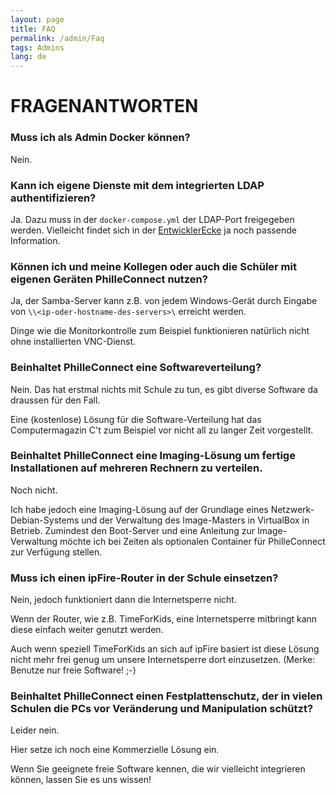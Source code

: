 ```yaml
---
layout: page
title: FAQ
permalink: /admin/Faq
tags: Admins
lang: de
---
```


# **FRAGEN**ANTWORTEN

### Muss ich als Admin Docker können?
Nein.

### Kann ich eigene Dienste mit dem integrierten LDAP authentifizieren?
Ja. Dazu muss in der `docker-compose.yml` der LDAP-Port freigegeben werden. Vielleicht findet sich in der [EntwicklerEcke](/entwickler) ja noch passende Information.

### Können ich und meine Kollegen oder auch die Schüler mit eigenen Geräten PhilleConnect nutzen?

Ja, der Samba-Server kann z.B. von jedem Windows-Gerät durch Eingabe von `\\<ip-oder-hostname-des-servers>\` erreicht werden.

Dinge wie die Monitorkontrolle zum Beispiel funktionieren natürlich nicht ohne installierten VNC-Dienst.

### Beinhaltet PhilleConnect eine Softwareverteilung?
Nein. Das hat erstmal nichts mit Schule zu tun, es gibt diverse Software da draussen für den Fall.

Eine (kostenlose) Lösung für die Software-Verteilung hat das Computermagazin C't zum Beispiel vor nicht all zu langer Zeit vorgestellt.

### Beinhaltet PhilleConnect eine Imaging-Lösung um fertige Installationen auf mehreren Rechnern zu verteilen.
Noch nicht.

Ich habe jedoch eine Imaging-Lösung auf der Grundlage eines Netzwerk-Debian-Systems und der Verwaltung des Image-Masters in VirtualBox in Betrieb. Zumindest den Boot-Server und eine Anleitung zur Image-Verwaltung möchte ich bei Zeiten als optionalen Container für PhilleConnect zur Verfügung stellen.

### Muss ich einen ipFire-Router in der Schule einsetzen?
Nein, jedoch funktioniert dann die Internetsperre nicht.

Wenn der Router, wie z.B. TimeForKids, eine Internetsperre mitbringt kann diese einfach weiter genutzt werden.

Auch wenn speziell TimeForKids an sich auf ipFire basiert ist diese Lösung nicht mehr frei genug um unsere Internetsperre dort einzusetzen. (Merke: Benutze nur freie Software! ;-)

### Beinhaltet PhilleConnect einen Festplattenschutz, der in vielen Schulen die PCs vor Veränderung und Manipulation schützt?

Leider nein.

Hier setze ich noch eine Kommerzielle Lösung ein.

Wenn Sie geeignete freie Software kennen, die wir vielleicht integrieren können, lassen Sie es uns wissen!
